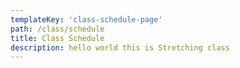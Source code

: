 ```yaml
---
templateKey: 'class-schedule-page'
path: /class/schedule
title: Class Schedule
description: hello world this is Stretching class
---
```

